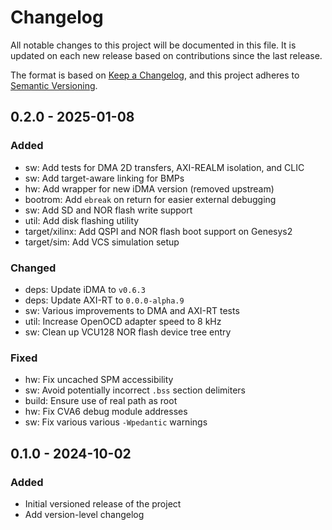 # Changelog

All notable changes to this project will be documented in this file.
It is updated on each new release based on contributions since the last release.

The format is based on [Keep a Changelog](https://keepachangelog.com/en/1.1.0/),
and this project adheres to [Semantic Versioning](https://semver.org/spec/v2.0.0.html).

## 0.2.0 - 2025-01-08

### Added

- sw: Add tests for DMA 2D transfers, AXI-REALM isolation, and CLIC
- sw: Add target-aware linking for BMPs
- hw: Add wrapper for new iDMA version (removed upstream)
- bootrom: Add `ebreak` on return for easier external debugging
- sw: Add SD and NOR flash write support
- util: Add disk flashing utility
- target/xilinx: Add QSPI and NOR flash boot support on Genesys2
- target/sim: Add VCS simulation setup

### Changed

- deps: Update iDMA to `v0.6.3`
- deps: Update AXI-RT to `0.0.0-alpha.9`
- sw: Various improvements to DMA and AXI-RT tests
- util: Increase OpenOCD adapter speed to 8 kHz
- sw: Clean up VCU128 NOR flash device tree entry

### Fixed

- hw: Fix uncached SPM accessibility
- sw: Avoid potentially incorrect `.bss` section delimiters
- build: Ensure use of real path as root
- hw: Fix CVA6 debug module addresses
- sw: Fix various various `-Wpedantic` warnings


## 0.1.0 - 2024-10-02

### Added

- Initial versioned release of the project
- Add version-level changelog

